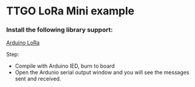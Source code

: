 
# TTGO LoRa Mini example


### Install the following library support:

[Arduino LoRa](https://github.com/sandeepmistry/arduino-LoRa)

Step:
- Compile with Arduino IED, burn to board
- Open the Ardunio serial output window and you will see the messages sent and received.
